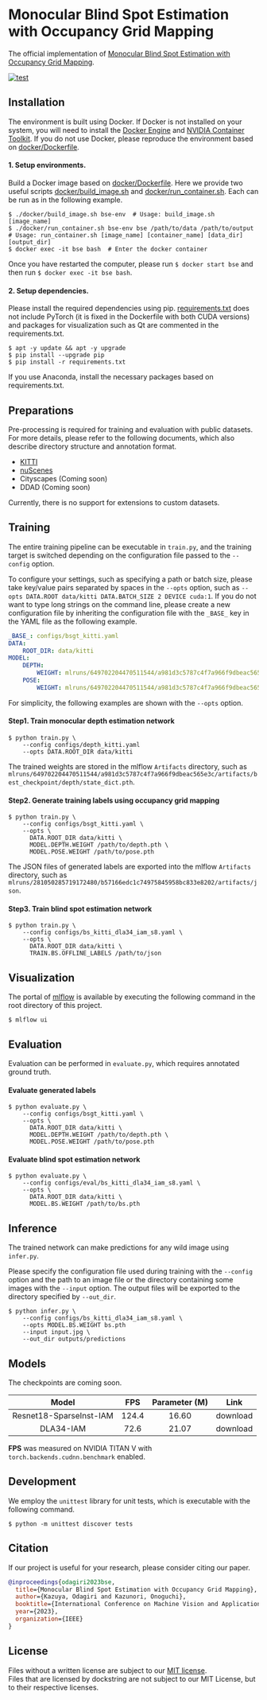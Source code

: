 # Monocular Blind Spot Estimation with Occupancy Grid Mapping

The official implementation of [Monocular Blind Spot Estimation with Occupancy Grid Mapping](https://doi.org/10.23919/MVA57639.2023.10215609).

[![test](https://github.com/kvizmd/monoblindspot/actions/workflows/test.yml/badge.svg?branch=main)](https://github.com/kvizmd/monoblindspot/actions/workflows/test.yml)

## Installation
The environment is built using Docker. If Docker is not installed on your system, you will need to install the [Docker Engine](https://docs.docker.com/engine/install/ubuntu/) and [NVIDIA Container Toolkit](https://docs.nvidia.com/datacenter/cloud-native/container-toolkit/latest/install-guide.html). 
If you do not use Docker, please reproduce the environment based on [docker/Dockerfile](docker/Dockerfile).

#### 1. Setup environments.
Build a Docker image based on [docker/Dockerfile](docker/Dockerfile). Here we provide two useful scripts [docker/build_image.sh](docker/build_image.sh) and [docker/run_container.sh](docker/run_container.sh). Each can be run as in the following example.

```shell
$ ./docker/build_image.sh bse-env  # Usage: build_image.sh [image_name]
$ ./docker/run_container.sh bse-env bse /path/to/data /path/to/output  # Usage: run_container.sh [image_name] [container_name] [data_dir] [output_dir]
$ docker exec -it bse bash  # Enter the docker container
```
Once you have restarted the computer, please run `$ docker start bse` and then run `$ docker exec -it bse bash`.

#### 2. Setup dependencies.
Please install the required dependencies using pip. [requirements.txt](./requirements.txt) does not include PyTorch (it is fixed in the Dockerfile with both CUDA versions) and packages for visualization such as Qt are commented in the requirements.txt. 

```shell
$ apt -y update && apt -y upgrade
$ pip install --upgrade pip
$ pip install -r requirements.txt
```
If you use Anaconda, install the necessary packages based on requirements.txt.

## Preparations
Pre-processing is required for training and evaluation with public datasets.
For more details, please refer to the following documents, which also describe directory structure and annotation format.

- [KITTI](splits/kitti)
- [nuScenes](splits/nusc) 
- Cityscapes (Coming soon)
- DDAD (Coming soon)

Currently, there is no support for extensions to custom datasets.

## Training
The entire training pipeline can be executable in `train.py`, and the training target is switched depending on the configuration file passed to the `--config` option.

To configure your settings, such as specifying a path or batch size, please take key/value pairs separated by spaces in the `--opts` option, such as `--opts DATA.ROOT data/kitti DATA.BATCH_SIZE 2 DEVICE cuda:1`.
If you do not want to type long strings on the command line, please create a new configuration file by inheriting the configuration file with the `_BASE_` key in the YAML file as the following example.

```yaml
_BASE_: configs/bsgt_kitti.yaml 
DATA:
    ROOT_DIR: data/kitti
MODEL:
    DEPTH:
        WEIGHT: mlruns/649702204470511544/a981d3c5787c4f7a966f9dbeac565e3c/artifacts/best_checkpoint/depth/state_dict.pth
    POSE:
        WEIGHT: mlruns/649702204470511544/a981d3c5787c4f7a966f9dbeac565e3c/artifacts/best_checkpoint/pose/state_dict.pth
```


For simplicity, the following examples are shown with the `--opts` option.

#### Step1. Train monocular depth estimation network
```shell
$ python train.py \
    --config configs/depth_kitti.yaml
    --opts DATA.ROOT_DIR data/kitti
```

The trained weights are stored in the mlflow `Artifacts` directory, such as `mlruns/649702204470511544/a981d3c5787c4f7a966f9dbeac565e3c/artifacts/best_checkpoint/depth/state_dict.pth`.

#### Step2. Generate training labels using occupancy grid mapping
```shell
$ python train.py \
    --config configs/bsgt_kitti.yaml \
    --opts \
      DATA.ROOT_DIR data/kitti \
      MODEL.DEPTH.WEIGHT /path/to/depth.pth \
      MODEL.POSE.WEIGHT /path/to/pose.pth
```

The JSON files of generated labels are exported into the mlflow `Artifacts` directory, such as `mlruns/281050285719172480/b57166edc1c74975845958bc833e8202/artifacts/json`.

#### Step3. Train blind spot estimation network
```shell
$ python train.py \
    --config configs/bs_kitti_dla34_iam_s8.yaml \
    --opts \
      DATA.ROOT_DIR data/kitti \
      TRAIN.BS.OFFLINE_LABELS /path/to/json
```

## Visualization
The portal of [mlflow](https://mlflow.org/) is available by executing the following command in the root directory of this project.
```shell
$ mlflow ui
```

## Evaluation
Evaluation can be performed in `evaluate.py`, which requires annotated ground truth.

#### Evaluate generated labels

```shell
$ python evaluate.py \
    --config configs/bsgt_kitti.yaml \
    --opts \
      DATA.ROOT_DIR data/kitti \
      MODEL.DEPTH.WEIGHT /path/to/depth.pth \
      MODEL.POSE.WEIGHT /path/to/pose.pth
```

#### Evaluate blind spot estimation network

```shell
$ python evaluate.py \
    --config configs/eval/bs_kitti_dla34_iam_s8.yaml \
    --opts \
      DATA.ROOT_DIR data/kitti \
      MODEL.BS.WEIGHT /path/to/bs.pth
```

## Inference
The trained network can make predictions for any wild image using `infer.py`.

Please specify the configuration file used during training with the `--config` option and the path to an image file or the directory containing some images with the `--input` option. The output files will be exported to the directory specified by `--out_dir`.

```shell
$ python infer.py \
    --config configs/bs_kitti_dla34_iam_s8.yaml \
    --opts MODEL.BS.WEIGHT bs.pth
    --input input.jpg \
    --out_dir outputs/predictions
```

## Models
The checkpoints are coming soon.

|**Model**|**FPS**|**Parameter (M)**|**Link**|
|:---:|:---:|:---:|:---:|
|Resnet18-SparseInst-IAM|124.4|16.60|download|
|DLA34-IAM|72.6|21.07|download|

**FPS** was measured on NVIDIA TITAN V with `torch.backends.cudnn.benchmark` enabled.


## Development
We employ the `unittest` library for unit tests, which is executable with the following command.

```shell
$ python -m unittest discover tests
```

## Citation
If our project is useful for your research, please consider citing our paper.
```bibtex
@inproceedings{odagiri2023bse,
  title={Monocular Blind Spot Estimation with Occupancy Grid Mapping},
  author={Kazuya, Odagiri and Kazunori, Onoguchi},
  booktitle={International Conference on Machine Vision and Applications, {MVA}},
  year={2023},
  organization={IEEE}
}
```

## License
Files without a written license are subject to our [MIT license](./LICENSE).   
Files that are licensed by dockstring are not subject to our MIT License, but to their respective licenses.
